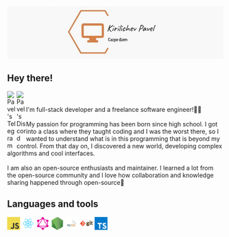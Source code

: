 [![Header](https://github.com/pavelkirilichev/pavelkirilichev/blob/main/assets/header.png)](https://t.me/pavelpath)
## Hey there! 
<a href="https://t.me/pavelpath">
  <img align="left" alt="Pavel's Telegram" width="22px" src="https://cdn-icons-png.flaticon.com/512/408/408737.png"/>
</a>
<a href="https://discordapp.com/users/509423362192310273">
  <img align="left" alt="Pavel's Discord" width="22px" src="https://raw.githubusercontent.com/peterthehan/peterthehan/master/assets/discord.svg" />
</a>

<br />
<br />
I'm full-stack developer and a freelance software engineer!👨‍💻
<br />
<br />
My passion for programming has been born since high school. I got into a class where they taught coding and I was the worst there, so I wanted to understand what is in this programming that is beyond my control. From that day on, I discovered a new world, developing complex algorithms and cool interfaces.
<br />
<br />
I am also an open-source enthusiasts and maintainer. I learned a lot from the open-source community and I love how collaboration and knowledge sharing happened through open-source🙌

## Languages and tools

<code><img height="30" src="https://raw.githubusercontent.com/github/explore/80688e429a7d4ef2fca1e82350fe8e3517d3494d/topics/javascript/javascript.png"></code>
<code><img height="30" src="https://raw.githubusercontent.com/github/explore/80688e429a7d4ef2fca1e82350fe8e3517d3494d/topics/react/react.png"></code>
<code><img height="30" src="https://raw.githubusercontent.com/github/explore/5c058a388828bb5fde0bcafd4bc867b5bb3f26f3/topics/graphql/graphql.png"></code>
<code><img height="30" src="https://raw.githubusercontent.com/github/explore/80688e429a7d4ef2fca1e82350fe8e3517d3494d/topics/nodejs/nodejs.png"></code>
<code><img height="30" src="https://raw.githubusercontent.com/github/explore/80688e429a7d4ef2fca1e82350fe8e3517d3494d/topics/mysql/mysql.png"></code>
<code><img height="30" src="https://raw.githubusercontent.com/github/explore/80688e429a7d4ef2fca1e82350fe8e3517d3494d/topics/git/git.png"></code>
<code><img height="30" alt="typescript" src="https://raw.githubusercontent.com/github/explore/80688e429a7d4ef2fca1e82350fe8e3517d3494d/topics/typescript/typescript.png"></code>



